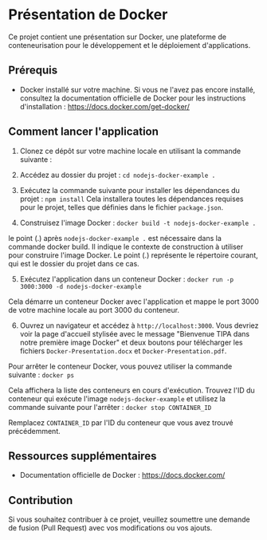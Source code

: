 # Présentation de Docker

Ce projet contient une présentation sur Docker, une plateforme de conteneurisation pour le développement et le déploiement d'applications.

## Prérequis

- Docker installé sur votre machine. Si vous ne l'avez pas encore installé, consultez la documentation officielle de Docker pour les instructions d'installation : https://docs.docker.com/get-docker/

## Comment lancer l'application

1. Clonez ce dépôt sur votre machine locale en utilisant la commande suivante :

2. Accédez au dossier du projet : `cd nodejs-docker-example .`

3. Exécutez la commande suivante pour installer les dépendances du projet : `npm install`
Cela installera toutes les dépendances requises pour le projet, telles que définies dans le fichier `package.json`.

4. Construisez l'image Docker : `docker build -t nodejs-docker-example .`

le point (.) après `nodejs-docker-example .` est nécessaire dans la commande docker build. Il indique le contexte de construction à utiliser pour construire l'image Docker. Le point (.) représente le répertoire courant, qui est le dossier du projet dans ce cas.

5. Exécutez l'application dans un conteneur Docker : `docker run -p 3000:3000 -d nodejs-docker-example`


Cela démarre un conteneur Docker avec l'application et mappe le port 3000 de votre machine locale au port 3000 du conteneur.

6. Ouvrez un navigateur et accédez à `http://localhost:3000`. Vous devriez voir la page d'accueil stylisée avec le message "Bienvenue TIPA dans notre première image Docker" et deux boutons pour télécharger les fichiers `Docker-Presentation.docx` et `Docker-Presentation.pdf`.

Pour arrêter le conteneur Docker, vous pouvez utiliser la commande suivante : `docker ps`

Cela affichera la liste des conteneurs en cours d'exécution. Trouvez l'ID du conteneur qui exécute l'image `nodejs-docker-example` et utilisez la commande suivante pour l'arrêter : `docker stop CONTAINER_ID`

Remplacez `CONTAINER_ID` par l'ID du conteneur que vous avez trouvé précédemment.


## Ressources supplémentaires

- Documentation officielle de Docker : https://docs.docker.com/

## Contribution

Si vous souhaitez contribuer à ce projet, veuillez soumettre une demande de fusion (Pull Request) avec vos modifications ou vos ajouts.

